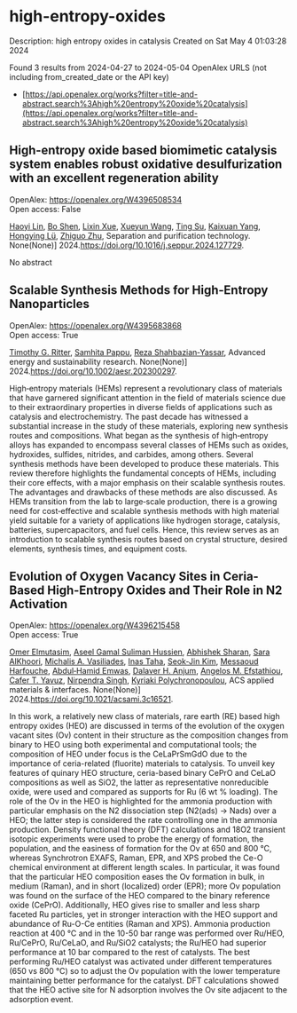 # high-entropy-oxides
Description: high entropy oxides in catalysis
Created on Sat May  4 01:03:28 2024

Found 3 results from 2024-04-27 to 2024-05-04
OpenAlex URLS (not including from_created_date or the API key)
- [https://api.openalex.org/works?filter=title-and-abstract.search%3Ahigh%20entropy%20oxide%20catalysis](https://api.openalex.org/works?filter=title-and-abstract.search%3Ahigh%20entropy%20oxide%20catalysis)

## High-entropy oxide based biomimetic catalysis system enables robust oxidative desulfurization with an excellent regeneration ability   

OpenAlex: https://openalex.org/W4396508534    
Open access: False
    
[Haoyi Lin](https://openalex.org/A5021686620), [Bo Shen](https://openalex.org/A5015341679), [Lixin Xue](https://openalex.org/A5047098061), [Xueyun Wang](https://openalex.org/A5062410995), [Ting Su](https://openalex.org/A5013955092), [Kaixuan Yang](https://openalex.org/A5052219648), [Hongying Lü](https://openalex.org/A5069349716), [Zhiguo Zhu](https://openalex.org/A5058780747), Separation and purification technology. None(None)] 2024.https://doi.org/10.1016/j.seppur.2024.127729.
    
No abstract    

    

## Scalable Synthesis Methods for High‐Entropy Nanoparticles   

OpenAlex: https://openalex.org/W4395683868    
Open access: True
    
[Timothy G. Ritter](https://openalex.org/A5011096702), [Samhita Pappu](https://openalex.org/A5033543881), [Reza Shahbazian‐Yassar](https://openalex.org/A5065515481), Advanced energy and sustainability research. None(None)] 2024.https://doi.org/10.1002/aesr.202300297.
    
High‐entropy materials (HEMs) represent a revolutionary class of materials that have garnered significant attention in the field of materials science due to their extraordinary properties in diverse fields of applications such as catalysis and electrochemistry. The past decade has witnessed a substantial increase in the study of these materials, exploring new synthesis routes and compositions. What began as the synthesis of high‐entropy alloys has expanded to encompass several classes of HEMs such as oxides, hydroxides, sulfides, nitrides, and carbides, among others. Several synthesis methods have been developed to produce these materials. This review therefore highlights the fundamental concepts of HEMs, including their core effects, with a major emphasis on their scalable synthesis routes. The advantages and drawbacks of these methods are also discussed. As HEMs transition from the lab to large‐scale production, there is a growing need for cost‐effective and scalable synthesis methods with high material yield suitable for a variety of applications like hydrogen storage, catalysis, batteries, supercapacitors, and fuel cells. Hence, this review serves as an introduction to scalable synthesis routes based on crystal structure, desired elements, synthesis times, and equipment costs.    

    

## Evolution of Oxygen Vacancy Sites in Ceria-Based High-Entropy Oxides and Their Role in N2 Activation   

OpenAlex: https://openalex.org/W4396215458    
Open access: True
    
[Omer Elmutasim](https://openalex.org/A5062810492), [Aseel Gamal Suliman Hussien](https://openalex.org/A5000917380), [Abhishek Sharan](https://openalex.org/A5031495778), [Sara AlKhoori](https://openalex.org/A5031015784), [Michalis A. Vasiliades](https://openalex.org/A5014177788), [Inas Taha](https://openalex.org/A5036320221), [Seok‐Jin Kim](https://openalex.org/A5026385956), [Messaoud Harfouche](https://openalex.org/A5073269272), [Abdul‐Hamid Emwas](https://openalex.org/A5046522347), [Dalaver H. Anjum](https://openalex.org/A5037684463), [Angelos M. Efstathiou](https://openalex.org/A5091258830), [Cafer T. Yavuz](https://openalex.org/A5005092754), [Nirpendra Singh](https://openalex.org/A5017583868), [Kyriaki Polychronopoulou](https://openalex.org/A5008059915), ACS applied materials & interfaces. None(None)] 2024.https://doi.org/10.1021/acsami.3c16521.
    
In this work, a relatively new class of materials, rare earth (RE) based high entropy oxides (HEO) are discussed in terms of the evolution of the oxygen vacant sites (Ov) content in their structure as the composition changes from binary to HEO using both experimental and computational tools; the composition of HEO under focus is the CeLaPrSmGdO due to the importance of ceria-related (fluorite) materials to catalysis. To unveil key features of quinary HEO structure, ceria-based binary CePrO and CeLaO compositions as well as SiO2, the latter as representative nonreducible oxide, were used and compared as supports for Ru (6 wt % loading). The role of the Ov in the HEO is highlighted for the ammonia production with particular emphasis on the N2 dissociation step (N2(ads) → Nads) over a HEO; the latter step is considered the rate controlling one in the ammonia production. Density functional theory (DFT) calculations and 18O2 transient isotopic experiments were used to probe the energy of formation, the population, and the easiness of formation for the Ov at 650 and 800 °C, whereas Synchrotron EXAFS, Raman, EPR, and XPS probed the Ce-O chemical environment at different length scales. In particular, it was found that the particular HEO composition eases the Ov formation in bulk, in medium (Raman), and in short (localized) order (EPR); more Ov population was found on the surface of the HEO compared to the binary reference oxide (CePrO). Additionally, HEO gives rise to smaller and less sharp faceted Ru particles, yet in stronger interaction with the HEO support and abundance of Ru-O-Ce entities (Raman and XPS). Ammonia production reaction at 400 °C and in the 10-50 bar range was performed over Ru/HEO, Ru/CePrO, Ru/CeLaO, and Ru/SiO2 catalysts; the Ru/HEO had superior performance at 10 bar compared to the rest of catalysts. The best performing Ru/HEO catalyst was activated under different temperatures (650 vs 800 °C) so to adjust the Ov population with the lower temperature maintaining better performance for the catalyst. DFT calculations showed that the HEO active site for N adsorption involves the Ov site adjacent to the adsorption event.    

    
